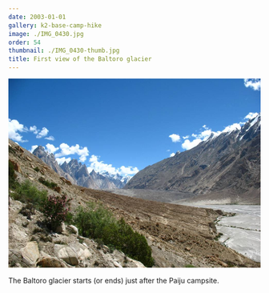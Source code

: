 ```yaml
---
date: 2003-01-01
gallery: k2-base-camp-hike
image: ./IMG_0430.jpg
order: 54
thumbnail: ./IMG_0430-thumb.jpg
title: First view of the Baltoro glacier
---
```


![First view of the Baltoro glacier](./IMG_0430.jpg)

The Baltoro glacier starts (or ends) just after the Paiju campsite.